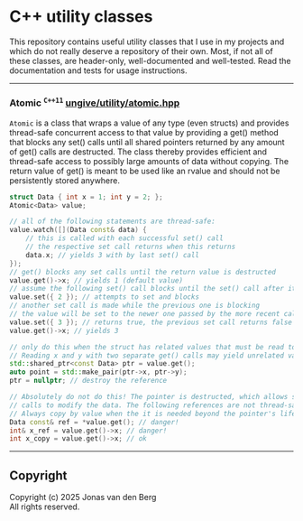 # C++ utility classes

This repository contains useful utility classes that I use in my projects
and which do not really deserve a repository of their own.
Most, if not all of these classes, are header-only,
well-documented and well-tested.
Read the documentation and tests for usage instructions.

---

### Atomic <sup>`C++11`</sup> [ungive/utility/atomic.hpp](./include/ungive/utility/atomic.hpp)

`Atomic` is a class that wraps a value of any type (even structs)
and provides thread-safe concurrent access to that value
by providing a get() method that blocks any set() calls
until all shared pointers returned by any amount of get() calls are destructed.
The class thereby provides efficient and thread-safe access
to possibly large amounts of data without copying.
The return value of get() is meant to be used like an rvalue
and should not be persistently stored anywhere.

```cpp
struct Data { int x = 1; int y = 2; };
Atomic<Data> value;

// all of the following statements are thread-safe:
value.watch([](Data const& data) {
    // this is called with each successful set() call
    // the respective set call returns when this returns
    data.x; // yields 3 with by last set() call
});
// get() blocks any set calls until the return value is destructed
value.get()->x; // yields 1 (default value)
// assume the following set() call blocks until the set() call after it:
value.set({ 2 }); // attempts to set and blocks
// another set call is made while the previous one is blocking
// the value will be set to the newer one passed by the more recent call
value.set({ 3 }); // returns true, the previous set call returns false
value.get()->x; // yields 3

// only do this when the struct has related values that must be read together
// Reading x and y with two separate get() calls may yield unrelated values!
std::shared_ptr<const Data> ptr = value.get();
auto point = std::make_pair(ptr->x, ptr->y);
ptr = nullptr; // destroy the reference

// Absolutely do not do this! The pointer is destructed, which allows set()
// calls to modify the data. The following references are not thread-safe.
// Always copy by value when the it is needed beyond the pointer's lifetime.
Data const& ref = *value.get(); // danger!
int& x_ref = value.get()->x; // danger!
int x_copy = value.get()->x; // ok
```

---

## Copyright

Copyright (c) 2025 Jonas van den Berg  
All rights reserved.
